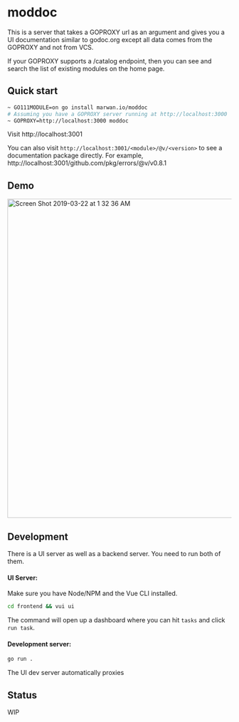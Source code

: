 # moddoc

This is a server that takes a GOPROXY url as an argument and gives you a UI documentation similar to godoc.org except all data comes from the GOPROXY and not from VCS. 

If your GOPROXY supports a /catalog endpoint, then you can see and search the list of existing modules on the home page. 

## Quick start

```bash
~ GO111MODULE=on go install marwan.io/moddoc
# Assuming you have a GOPROXY server running at http://localhost:3000
~ GOPROXY=http://localhost:3000 moddoc
```

Visit http://localhost:3001 

You can also visit `http://localhost:3001/<module>/@v/<version>`  to see a documentation package directly. 
For example, http://localhost:3001/github.com/pkg/errors/@v/v0.8.1

## Demo

[<img width="717" alt="Screen Shot 2019-03-22 at 1 32 36 AM" src="https://user-images.githubusercontent.com/16294261/54802943-d3b6c080-4c43-11e9-8886-a294e8ed8daa.png">](https://vimeo.com/325806835)


## Development

There is a UI server as well as a backend server. You need to run both of them. 

#### UI Server: 
Make sure you have Node/NPM and the Vue CLI installed.

```bash
cd frontend && vui ui
```

The command will open up a dashboard where you can hit `tasks` and click `run task`. 


#### Development server:

```bash
go run .
```

The UI dev server automatically proxies 


## Status

WIP
